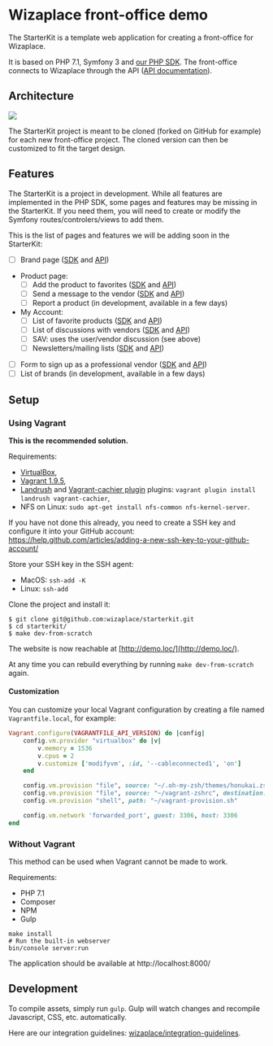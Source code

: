 # Wizaplace front-office demo

The StarterKit is a template web application for creating a front-office for Wizaplace.

It is based on PHP 7.1, Symfony 3 and [our PHP SDK](https://github.com/wizaplace/wizaplace-php-sdk). The front-office connects to Wizaplace through the API ([API documentation](https://sandbox.wizaplace.com/api/v1/doc/)).

## Architecture

![](http://i.imgur.com/uWzynHK.png)

The StarterKit project is meant to be cloned (forked on GitHub for example) for each new front-office project. The cloned version can then be customized to fit the target design.

## Features

The StarterKit is a project in development. While all features are implemented in the PHP SDK, some pages and features may be missing in the StarterKit. If you need them, you will need to create or modify the Symfony routes/controlers/views to add them.

This is the list of pages and features we will be adding soon in the StarterKit:

- [ ] Brand page ([SDK](https://github.com/wizaplace/wizaplace-php-sdk/blob/master/src/Catalog/CatalogService.php#L112) and [API](https://sandbox.wizaplace.com/api/v1/doc/#tag/Catalog%2Fpaths%2F~1catalog~1attributes~1variants~1%7BattributeVariantId%7D%2Fget))
- Product page:
    - [ ] Add the product to favorites ([SDK](https://github.com/wizaplace/wizaplace-php-sdk/blob/master/src/Favorite/FavoriteService.php#L62-L67) and [API](https://sandbox.wizaplace.com/api/v1/doc/#tag/Favorites%2Fpaths%2F~1user~1favorites~1declinations~1%7BdeclinationId%7D%2Fpost))
    - [ ] Send a message to the vendor ([SDK](https://github.com/wizaplace/wizaplace-php-sdk/blob/master/src/Discussion/DiscussionService.php#L16-L37) and [API](https://sandbox.wizaplace.com/api/v1/doc/#tag/Discussion%2Fpaths%2F~1discussions%2Fpost))
    - [ ] Report a product (in development, available in a few days)
- My Account:
    - [ ] List of favorite products ([SDK](https://github.com/wizaplace/wizaplace-php-sdk/blob/master/src/Favorite/FavoriteService.php#L22-L29) and [API](https://sandbox.wizaplace.com/api/v1/doc/#tag/Favorites%2Fpaths%2F~1user~1favorites~1declinations%2Fget))
    - [ ] List of discussions with vendors ([SDK](https://github.com/wizaplace/wizaplace-php-sdk/blob/master/src/Discussion/DiscussionService.php#L16-L37) and [API](https://sandbox.wizaplace.com/api/v1/doc/#tag/Discussion%2Fpaths%2F~1discussions%2Fget))
    - [ ] SAV: uses the user/vendor discussion (see above)
    - [ ] Newsletters/mailing lists ([SDK](https://github.com/wizaplace/wizaplace-php-sdk/blob/master/src/MailingList/MailingListService.php#L39) and [API](https://sandbox.wizaplace.com/api/v1/doc/#tag/MailingLists))
- [ ] Form to sign up as a professional vendor ([SDK](https://github.com/wizaplace/wizaplace-php-sdk/blob/master/src/Company/CompanyService.php#L16-L19) and [API](https://sandbox.wizaplace.com/api/v1/doc/#tag/Companies%2Fpaths%2F~1companies%2Fpost))
- [ ] List of brands (in development, available in a few days)

## Setup

### Using Vagrant

**This is the recommended solution.**

Requirements:

- [VirtualBox](https://www.virtualbox.org/wiki/Downloads),
- [Vagrant 1.9.5](https://releases.hashicorp.com/vagrant/1.9.5/),
- [Landrush](https://github.com/vagrant-landrush/landrush) and [Vagrant-cachier plugin](https://github.com/fgrehm/vagrant-cachier) plugins: `vagrant plugin install landrush vagrant-cachier`,
- NFS on Linux: `sudo apt-get install nfs-common nfs-kernel-server`.

If you have not done this already, you need to create a SSH key and configure it into your GitHub account: https://help.github.com/articles/adding-a-new-ssh-key-to-your-github-account/

Store your SSH key in the SSH agent:

- MacOS: `ssh-add -K`
- Linux: `ssh-add`

Clone the project and install it:

```
$ git clone git@github.com:wizaplace/starterkit.git
$ cd starterkit/
$ make dev-from-scratch
```

The website is now reachable at [http://demo.loc/](http://demo.loc/).

At any time you can rebuild everything by running `make dev-from-scratch` again.

#### Customization

You can customize your local Vagrant configuration by creating a file named `Vagrantfile.local`, for example:

```ruby
Vagrant.configure(VAGRANTFILE_API_VERSION) do |config|
    config.vm.provider "virtualbox" do |v|
        v.memory = 1536
        v.cpus = 2
        v.customize ['modifyvm', :id, '--cableconnected1', 'on']
    end

    config.vm.provision "file", source: "~/.oh-my-zsh/themes/honukai.zsh-theme", destination: "/home/vagrant/.oh-my-zsh/themes/honukai.zsh-theme"
    config.vm.provision "file", source: "~/vagrant-zshrc", destination: "/home/vagrant/.zshrc"
    config.vm.provision "shell", path: "~/vagrant-provision.sh"

    config.vm.network 'forwarded_port', guest: 3306, host: 3306
end
```

### Without Vagrant

This method can be used when Vagrant cannot be made to work.

Requirements:

- PHP 7.1
- Composer
- NPM
- Gulp

```
make install
# Run the built-in webserver
bin/console server:run
```

The application should be available at http://localhost:8000/

## Development

To compile assets, simply run `gulp`. Gulp will watch changes and recompile Javascript, CSS, etc. automatically.

Here are our integration guidelines: [wizaplace/integration-guidelines](https://github.com/wizaplace/integration-guidelines).
